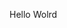 Hello Wolrd













































































































































































































































































































































































































































































































































































































































































































































































































































































































































































































































































































































































































































































































































































































































































































































































































































































































































































































































































































































































































































































































































































































































































































































































































































































































































































































































































































































































































































































































































































































































































































































































































































































































































































































































































































































































































































































































































































































































































































































































































































































































































































































































































































































































































































































































































































































































































































































































































































































































































































































































































































































































































































































































































































































